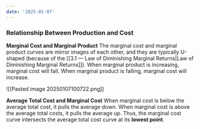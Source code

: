```yaml
---
date: '2025-01-07'
---
```


### Relationship Between Production and Cost

**Marginal Cost and Marginal Product**
The marginal cost and marginal product curves are mirror images of each other, and they are typically U-shaped (because of the [[3.1 — Law of Diminishing Marginal Returns|Law of Diminishing Marginal Returns]]). When marginal product is increasing, marginal cost will fall. When marginal product is falling, marginal cost will increase.

![[Pasted image 20250107100722.png]]

**Average Total Cost and Marginal Cost**
When marginal cost is below the average total cost, it pulls the average down. When marginal cost is above the average total costs, it pulls the average up. Thus, the marginal cost curve intersects the average total cost curve at its **lowest point**.